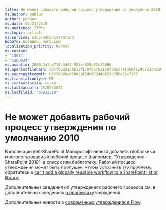 ```yaml
---
title: Не может добавить рабочий процесс утверждения по умолчанию 2010
ms.author: pebaum
author: pebaum
ms.date: 04/21/2020
ms.audience: ITPro
ms.topic: article
ms.service: o365-administration
ROBOTS: NOINDEX, NOFOLLOW
localization_priority: Normal
ms.custom:
- "1403"
- "5200024"
ms.assetid: 2060c9a1-e714-4d93-925e-629c82c35986
ms.openlocfilehash: d8cfb02e13ab13f1307ba75215df30537f1d58f124c5c3c015037eae2b00c35c
ms.sourcegitcommit: b5f7da89a650d2915dc652449623c78be6247175
ms.translationtype: MT
ms.contentlocale: ru-RU
ms.lasthandoff: 08/05/2021
ms.locfileid: "53931318"
---
```

# <a name="cant-add-default-2010-approval-workflow"></a>Не может добавить рабочий процесс утверждения по умолчанию 2010

В коллекции веб-SharePoint Майкрософт нельзя добавить глобальный многопользоваемый рабочий процесс (например, "Утверждение - SharePoint 2010") в список или библиотеку. Рабочий процесс утверждения может быть пропущен. Чтобы устранить эту проблему, обратитесь к [can't add a globally reusable workflow to a SharePoint list or library.](https://support.microsoft.com/help/4467263/sharepoint-designer-2013-shows-empty-wfpub-library)

Дополнительные сведения об утверждениях рабочего процесса см. в дополнительных сведениях [о процессах](https://support.office.com/article/All-about-Approval-workflows-078C5A89-821F-44A9-9530-40BB34F9F742)утверждения. 
 
Дополнительные новости о [современных утверждениях в Flow](https://flow.microsoft.com/blog/introducing-modern-approvals). 
  